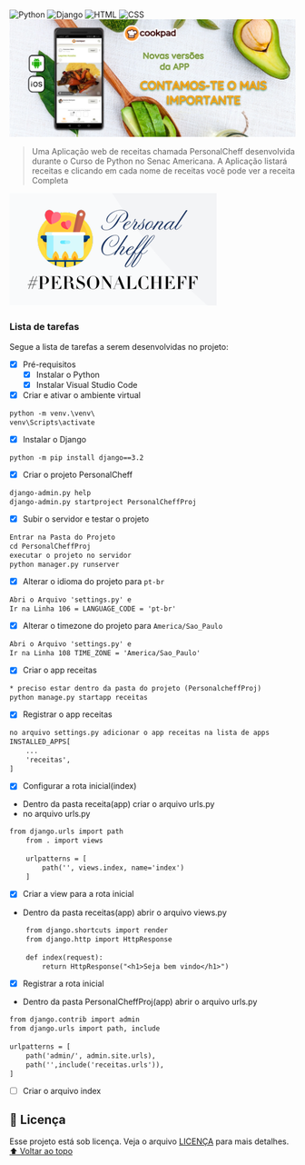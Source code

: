 # <PersonalCheff>
<!---Esses são exemplos. Veja https://shields.io para outras pessoas ou para personalizar este conjunto de escudos. Você pode querer incluir dependências, status do projeto e informações de licença aqui--->
![Python](https://img.shields.io/badge/Python-14354C?style=for-the-badge&logo=python&logoColor=white)
![Django](https://img.shields.io/badge/Django-092E20?style=for-the-badge&logo=django&logoColor=white)
![HTML](https://img.shields.io/badge/HTML5-E34F26?style=for-the-badge&logo=html5&logoColor=white)
![CSS](https://img.shields.io/badge/CSS3-1572B6?style=for-the-badge&logo=css3&logoColor=white)
<img src="personalcheff.png" alt="personalcheff">
> Uma Aplicação web de receitas chamada PersonalCheff desenvolvida durante o Curso de Python no Senac Americana. A Aplicação listará receitas e clicando em cada nome de receitas você pode ver a receita Completa 
<img src="logo.png" alt="personalcheff">
<APP para gerenciamento de Receitas>

### Lista de tarefas
Segue a lista de tarefas a serem desenvolvidas no projeto:
- [X] Pré-requisitos
    - [X] Instalar o Python
    - [X] Instalar Visual Studio Code
- [X] Criar e ativar o ambiente virtual

``` 
python -m venv.\venv\
venv\Scripts\activate
``` 
- [X] Instalar o Django
``` 
python -m pip install django==3.2 
```
- [X] Criar o projeto PersonalCheff
```
django-admin.py help
django-admin.py startproject PersonalCheffProj
```
- [X] Subir o servidor e testar o projeto
```
Entrar na Pasta do Projeto
cd PersonalCheffProj
executar o projeto no servidor
python manager.py runserver
```
- [X] Alterar o idioma do projeto para `pt-br`
```
Abri o Arquivo 'settings.py' e
Ir na Linha 106 = LANGUAGE_CODE = 'pt-br'
```
- [X] Alterar o timezone do projeto para `America/Sao_Paulo`
```
Abri o Arquivo 'settings.py' e
Ir na Linha 108 TIME_ZONE = 'America/Sao_Paulo'
```
- [X] Criar o app receitas
```
* preciso estar dentro da pasta do projeto (PersonalcheffProj)
python manage.py startapp receitas
```
- [X] Registrar o app receitas
```
no arquivo settings.py adicionar o app receitas na lista de apps 
INSTALLED_APPS[
    ...
    'receitas',
]
```
- [X] Configurar a rota inicial(index)
- Dentro da pasta receita(app) criar o arquivo urls.py
- no arquivo urls.py
```
from django.urls import path
    from . import views

    urlpatterns = [
        path('', views.index, name='index')
    ]
```
- [X] Criar a view para a rota inicial
- Dentro da pasta receitas(app) abrir o arquivo views.py
```    
    from django.shortcuts import render
    from django.http import HttpResponse

    def index(request):
        return HttpResponse("<h1>Seja bem vindo</h1>")
```        
- [X] Registrar a rota inicial
- Dentro da pasta PersonalCheffProj(app) abrir o arquivo urls.py
```
from django.contrib import admin
from django.urls import path, include

urlpatterns = [
    path('admin/', admin.site.urls),
    path('',include('receitas.urls')),
]
```
- [ ] Criar o arquivo index

## 📝 Licença
Esse projeto está sob licença. Veja o arquivo [LICENÇA](LICENSE.md) para mais detalhes.
[⬆ Voltar ao topo](#nome-do-projeto)<br>